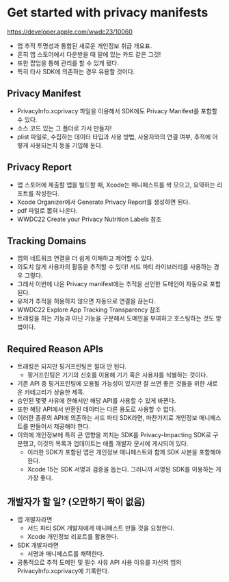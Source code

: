 # Get started with privacy manifests
https://developer.apple.com/wwdc23/10060
- 앱 추적 투명성과 통합된 새로운 개인정보 취급 개요표.
- 흔히 앱 스토어에서 다운받을 때 밑에 있는 카드 같은 그것!
- 또한 팝업을 통해 관리를 할 수 있게 됐다.
- 특히 타사 SDK에 의존하는 경우 유용할 것이다.

## Privacy Manifest
- PrivacyInfo.xcprivacy 파일을 이용해서 SDK에도 Privacy Manifest를 포함할 수 있다.
- 소스 코드 있는 그 폴더로 가서 만들자!
- plist 파일로, 수집하는 데이터 타입과 사용 방법, 사용자와의 연결 여부, 추적에 어떻게 사용되는지 등을 기입해 둔다.

## Privacy Report
- 앱 스토어에 제출할 앱을 빌드할 때, Xcode는 매니페스트를 싹 모으고, 요약하는 리포트를 작성한다.
- Xcode Organizer에서 Generate Privacy Report를 생성하면 된다.
- pdf 파일로 뽑혀 나온다.
- WWDC22 Create your Privacy Nutrition Labels 참조

## Tracking Domains
- 앱의 네트워크 연결을 더 쉽게 이해하고 제어할 수 있다.
- 의도치 않게 사용자의 활동을 추적할 수 있다! 서드 파티 라이브러리를 사용하는 경우 그렇다.
- 그래서 이번에 나온 Privacy manifest에는 추적을 선언한 도메인이 자동으로 포함된다.
- 유저가 추적을 허용하지 않으면 자동으로 연결을 끊는다.
- WWDC22 Explore App Tracking Transparency 참조
- 트래킹을 하는 기능과 아닌 기능을 구분해서 도메인을 부여하고 호스팅하는 것도 방법이다.

## Required Reason APIs
- 트래킹은 되지만 핑거프린팅은 절대 안 된다.
    - 핑거프린팅은 기기의 신호를 이용해 기기 혹은 사용자를 식별하는 것이다.
- 기존 API 중 핑거프린팅에 오용될 가능성이 있지만 잘 쓰면 좋은 것들을 위한 새로운 카테고리가 상술한 제목.
- 승인된 몇몇 사유에 한해서만 해당 API를 사용할 수 있게 바뀐다.
- 또한 해당 API에서 반환된 데이터는 다른 용도로 사용할 수 없다.
- 이러한 종류의 API에 의존하는 서드 파티 SDK라면, 마찬가지로 개인정보 매니페스트를 만들어서 제공해야 한다.
- 이외에 개인정보에 특히 큰 영향을 끼치는 SDK를 Privacy-Impacting SDK로 구분했고, 이것의 목록과 업데이트는 애플 개발자 문서에 게시되어 있다.
    - 이러한 SDK가 포함된 앱은 개인정보 매니페스트와 함께 SDK 사본을 포함해야 한다.
    - Xcode 15는 SDK 서명과 검증을 돕는다. 그러니까 서명된 SDK를 이용하는 게 가장 좋다.

## 개발자가 할 일? (오만하기 짝이 없음)
- 앱 개발자라면
    - 서드 파티 SDK 개발자에게 매니페스트 만들 것을 요청한다.
    - Xcode 개인정보 리포트를 활용한다.
- SDK 개발자라면
    - 서명과 매니페스트를 채택한다.
- 공통적으로 추적 도메인 및 필수 사유 API 사용 이유를 자신의 앱의 PrivacyInfo.xcprivacy에 기록한다.
